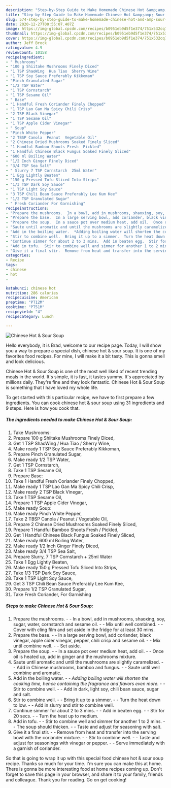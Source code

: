 ```yaml
---
description: "Step-by-Step Guide to Make Homemade Chinese Hot &amp;amp; Sour Soup"
title: "Step-by-Step Guide to Make Homemade Chinese Hot &amp;amp; Sour Soup"
slug: 574-step-by-step-guide-to-make-homemade-chinese-hot-and-amp-sour-soup
date: 2020-12-27T00:55:07.407Z
image: https://img-global.cpcdn.com/recipes/b0951eb9d5f1e374/751x532cq70/chinese-hot-sour-soup-recipe-main-photo.jpg
thumbnail: https://img-global.cpcdn.com/recipes/b0951eb9d5f1e374/751x532cq70/chinese-hot-sour-soup-recipe-main-photo.jpg
cover: https://img-global.cpcdn.com/recipes/b0951eb9d5f1e374/751x532cq70/chinese-hot-sour-soup-recipe-main-photo.jpg
author: Jeff Brock
ratingvalue: 4.9
reviewcount: 10158
recipeingredient:
- " Mushrooms"
- "100 g Shiitake Mushrooms Finely Diced"
- "1 TSP ShaoWing  Hua Tiao  Sherry Wine"
- "1 TSP Soy Sauce Preferably Kikkoman"
- "Pinch Granulated Sugar"
- "1/2 TSP Water"
- "1 TSP Cornstarch"
- "1 TSP Sesame Oil"
- " Base"
- "1 Handful Fresh Coriander Finely Chopped"
- "1 TSP Lao Gan Ma Spicy Chili Crisp"
- "2 TSP Black Vinegar"
- "1 TSP Sesame Oil"
- "1 TSP Apple Cider Vinegar"
- " Soup"
- "Pinch White Pepper"
- "2 TBSP Canola  Peanut  Vegetable Oil"
- "2 Chinese Dried Mushrooms Soaked Finely Sliced"
- "1 Handful Bamboo Shoots Fresh  Pickled"
- "1 Handful Chinese Black Fungus Soaked Finely Sliced"
- "600 ml Boiling Water"
- "1/2 Inch Ginger Finely Diced"
- "3/4 TSP Sea Salt"
- " Slurry 7 TSP Cornstarch  25ml Water"
- "1 Egg Lightly Beaten"
- "150 g Pressed Tofu Sliced Into Strips"
- "1/3 TSP Dark Soy Sauce"
- "1 TSP Light Soy Sauce"
- "3 TSP Chili Bean Sauce Preferably Lee Kum Kee"
- "1/2 TSP Granulated Sugar"
- " Fresh Coriander For Garnishing"
recipeinstructions:
- "Prepare the mushrooms.  In a bowl, add in mushrooms, shaoxing, soy, sugar, water, cornstarch and sesame oil.  Mix until well combined.  Cover with cling film and set aside in the fridge for at least 30 mins."
- "Prepare the base.  In a large serving bowl, add coriander, black vinegar, apple cider vinegar, pepper, chili crisp and sesame oil.  Mix until combine well.  Set aside."
- "Prepare the soup.  In a sauce pot over medium heat, add oil.  Once oil is heated up, add in ginger and the mushrooms mixture."
- "Saute until aromatic and until the mushrooms are slightly caramelized.  Add in Chinese mushrooms, bamboo and fungus.  Saute until well combine and aromatic."
- "Add in the boiling water.  *Adding boiling water will shorten the cooking time, hence containing the fragrance and flavors even more.*  Stir to combine well.  Add in dark, light soy, chili bean sauce, sugar and salt."
- "Stir to combine well.  Bring it up to a simmer.  Turn the heat down to low.  Add in slurry and stir to combine well."
- "Continue simmer for about 2 to 3 mins.  Add in beaten egg.  Stir for 20 secs.  Turn the heat up to medium."
- "Add in tofu.  Stir to combine well and simmer for another 1 to 2 mins.  The soup should thicken.  Taste and adjust for seasoning with salt."
- "Give it a final stir.  Remove from heat and transfer into the serving bowl with the coriander mixture.  Stir to combine well.  Taste and adjust for seasonings with vinegar or pepper.  Serve immediately with a garnish of coriander."
categories:
- Recipe
tags:
- chinese
- hot
- 

katakunci: chinese hot  
nutrition: 286 calories
recipecuisine: American
preptime: "PT12M"
cooktime: "PT51M"
recipeyield: "4"
recipecategory: Lunch

---
```



![Chinese Hot &amp; Sour Soup](https://img-global.cpcdn.com/recipes/b0951eb9d5f1e374/751x532cq70/chinese-hot-sour-soup-recipe-main-photo.jpg)

Hello everybody, it is Brad, welcome to our recipe page. Today, I will show you a way to prepare a special dish, chinese hot &amp; sour soup. It is one of my favorites food recipes. For mine, I will make it a bit tasty. This is gonna smell and look delicious.

Chinese Hot &amp; Sour Soup is one of the most well liked of recent trending meals in the world. It's simple, it is fast, it tastes yummy. It's appreciated by millions daily. They're fine and they look fantastic. Chinese Hot &amp; Sour Soup is something that I have loved my whole life.




To get started with this particular recipe, we have to first prepare a few ingredients. You can cook chinese hot &amp; sour soup using 31 ingredients and 9 steps. Here is how you cook that.

<!--inarticleads1-->

##### The ingredients needed to make Chinese Hot &amp; Sour Soup:

1. Take  Mushrooms:
1. Prepare 100 g Shiitake Mushrooms Finely Diced,
1. Get 1 TSP ShaoWing / Hua Tiao / Sherry Wine,
1. Make ready 1 TSP Soy Sauce Preferably Kikkoman,
1. Prepare Pinch Granulated Sugar,
1. Make ready 1/2 TSP Water,
1. Get 1 TSP Cornstarch,
1. Take 1 TSP Sesame Oil,
1. Prepare  Base:
1. Take 1 Handful Fresh Coriander Finely Chopped,
1. Make ready 1 TSP Lao Gan Ma Spicy Chili Crisp,
1. Make ready 2 TSP Black Vinegar,
1. Take 1 TSP Sesame Oil,
1. Prepare 1 TSP Apple Cider Vinegar,
1. Make ready  Soup:
1. Make ready Pinch White Pepper,
1. Take 2 TBSP Canola / Peanut / Vegetable Oil,
1. Prepare 2 Chinese Dried Mushrooms Soaked Finely Sliced,
1. Prepare 1 Handful Bamboo Shoots Fresh / Pickled,
1. Get 1 Handful Chinese Black Fungus Soaked Finely Sliced,
1. Make ready 600 ml Boiling Water,
1. Make ready 1/2 Inch Ginger Finely Diced,
1. Make ready 3/4 TSP Sea Salt,
1. Prepare  Slurry, 7 TSP Cornstarch + 25ml Water
1. Take 1 Egg Lightly Beaten,
1. Make ready 150 g Pressed Tofu Sliced Into Strips,
1. Take 1/3 TSP Dark Soy Sauce,
1. Take 1 TSP Light Soy Sauce,
1. Get 3 TSP Chili Bean Sauce Preferably Lee Kum Kee,
1. Prepare 1/2 TSP Granulated Sugar,
1. Take  Fresh Coriander, For Garnishing




<!--inarticleads2-->

##### Steps to make Chinese Hot &amp; Sour Soup:

1. Prepare the mushrooms. -  - In a bowl, add in mushrooms, shaoxing, soy, sugar, water, cornstarch and sesame oil. -  - Mix until well combined. -  - Cover with cling film and set aside in the fridge for at least 30 mins.
1. Prepare the base. -  - In a large serving bowl, add coriander, black vinegar, apple cider vinegar, pepper, chili crisp and sesame oil. -  - Mix until combine well. -  - Set aside.
1. Prepare the soup. -  - In a sauce pot over medium heat, add oil. -  - Once oil is heated up, add in ginger and the mushrooms mixture.
1. Saute until aromatic and until the mushrooms are slightly caramelized. -  - Add in Chinese mushrooms, bamboo and fungus. -  - Saute until well combine and aromatic.
1. Add in the boiling water. -  - *Adding boiling water will shorten the cooking time, hence containing the fragrance and flavors even more.* -  - Stir to combine well. -  - Add in dark, light soy, chili bean sauce, sugar and salt.
1. Stir to combine well. -  - Bring it up to a simmer. -  - Turn the heat down to low. -  - Add in slurry and stir to combine well.
1. Continue simmer for about 2 to 3 mins. -  - Add in beaten egg. -  - Stir for 20 secs. -  - Turn the heat up to medium.
1. Add in tofu. -  - Stir to combine well and simmer for another 1 to 2 mins. -  - The soup should thicken. -  - Taste and adjust for seasoning with salt.
1. Give it a final stir. -  - Remove from heat and transfer into the serving bowl with the coriander mixture. -  - Stir to combine well. -  - Taste and adjust for seasonings with vinegar or pepper. -  - Serve immediately with a garnish of coriander.




So that is going to wrap it up with this special food chinese hot &amp; sour soup recipe. Thanks so much for your time. I'm sure you can make this at home. There is gonna be more interesting food at home recipes coming up. Don't forget to save this page in your browser, and share it to your family, friends and colleague. Thank you for reading. Go on get cooking!
